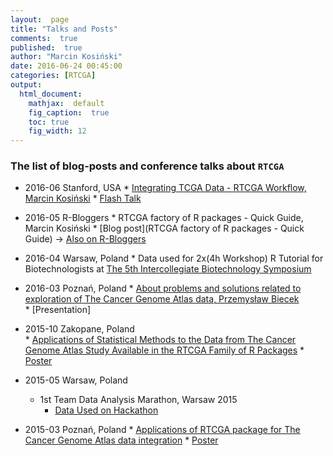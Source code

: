 ```yaml
---
layout:  page
title: "Talks and Posts"
comments:  true
published:  true
author: "Marcin Kosiński"
date: 2016-06-24 00:45:00
categories: [RTCGA]
output:
  html_document:
    mathjax:  default
    fig_caption:  true
    toc: true
    fig_width: 12
---
```




###  The list of blog-posts and conference talks about `RTCGA`

- 2016-06 Stanford, USA 
		* [Integrating TCGA Data - RTCGA Workflow, Marcin Kosiński](http://bioconductor.org/help/course-materials/2016/BioC2016/)
		* [Flash Talk](http://rtcga.github.io/RTCGA/BioC2016/)
		
- 2016-05 R-Bloggers
		* RTCGA factory of R packages - Quick Guide, Marcin Kosiński
		* [Blog post](RTCGA factory of R packages - Quick Guide) -> [Also on R-Bloggers](http://www.r-bloggers.com/rtcga-factory-of-r-packages-quick-guide/)

- 2016-04 Warsaw, Poland 
		* Data used for 2x(4h Workshop) R Tutorial for Biotechnologists at [The 5th Intercollegiate Biotechnology Symposium](http://msb.symbioza.edu.pl/en/)

- 2016-03 Poznań, Poland 
		* [About problems and solutions related to exploration of The Cancer 
Genome Atlas data, Przemysław Biecek](http://iimo.pl/img/Conference_of_Contemporary_Oncology_POSTER_2016.pdf)   
		* [Presentation]
		
- 2015-10 Zakopane, Poland		
		* [Applications of Statistical Methods to the Data from The Cancer Genome Atlas Study Available in the RTCGA Family of R Packages](http://isobm.org/index.php?option=com_content&view=article&id=138&Itemid=624)
		* [Poster](https://github.com/RTCGA/RTCGA/raw/master/UseCases/MarcinKosinski.pdf)

- 2015-05 Warsaw, Poland
  	* 1st Team Data Analysis Marathon, Warsaw 2015
		* [Data Used on Hackathon](https://www.facebook.com/events/921016974586900/)
		
- 2015-03 Poznań, Poland 
		* [Applications of RTCGA package for The Cancer Genome Atlas data integration](www.zwrotnikraka.pl/8-international-conference-contemporary-oncology-cancer-genomics-poznan/) 
		* [Poster](https://github.com/RTCGA/RTCGA/raw/master/UseCases/BigDataInGenomics.pdf)